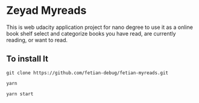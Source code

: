 # Zeyad Myreads

This is web udacity application project for nano degree to use it as a online book shelf select and categorize books you have read, are currently reading, or want to read.

## To install It

```
git clone https://github.com/fetian-debug/fetian-myreads.git

yarn

yarn start

```
